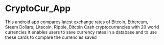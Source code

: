 # CryptoCur_App
This android app compares latest exchange rates of Bitcoin, Ethereum, Steem Dollars, Litecoin, Ripple, Bitcoin Cash cryptocurrencies with 20 world currencies
It enables users to save currency rates in a database and to use these cards to compare the currencies saved
